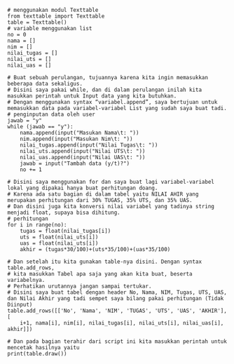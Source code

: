     # menggunakan modul Texttable
    from texttable import Texttable
    table = Texttable()
    # variable menggunakan list
    no = 0
    nama = []
    nim = []
    nilai_tugas = []
    nilai_uts = []
    nilai_uas = []

    # Buat sebuah perulangan, tujuannya karena kita ingin memasukkan beberapa data sekaligus.
    # Disini saya pakai while, dan di dalam perulangan inilah kita masukkan perintah untuk Input data yang kita butuhkan.
    # Dengan menggunakan syntax “variabel.append”, saya bertujuan untuk memasukkan data pada variabel-variabel List yang sudah saya buat tadi.
    # penginputan data oleh user
    jawab = "y"
    while (jawab == "y"):
        nama.append(input("Masukan Nama\t: "))
        nim.append(input("Masukan Nim\t: "))
        nilai_tugas.append(input("Nilai Tugas\t: "))
        nilai_uts.append(input("Nilai UTS\t: "))
        nilai_uas.append(input("Nilai UAS\t: "))
        jawab = input("Tambah data (y/t)?")
        no += 1

    # Disini saya menggunakan for dan saya buat lagi variabel-variabel lokal yang dipakai hanya buat perhitungan doang.
    # Karena ada satu bagian di dalam tabel yaitu NILAI AHIR yang merupakan perhitungan dari 30% TUGAS, 35% UTS, dan 35% UAS.
    # Dan disini juga kita konversi nilai variabel yang tadinya string menjadi float, supaya bisa dihitung.
    # perhitungan
    for i in range(no):
        tugas = float(nilai_tugas[i])
        uts = float(nilai_uts[i])
        uas = float(nilai_uts[i])
        akhir = (tugas*30/100)+(uts*35/100)+(uas*35/100)

    # Dan setelah itu kita gunakan table-nya disini. Dengan syntax table.add_rows,
    # kita masukkan Tabel apa saja yang akan kita buat, beserta variabelnya.
    # Perhatikan urutannya jangan sampai tertukar.
    # Disini saya buat tabel dengan header No, Nama, NIM, Tugas, UTS, UAS, dan Nilai Akhir yang tadi sempet saya bilang pakai perhitungan (Tidak Diinput)
    table.add_rows([['No', 'Nama', 'NIM', 'TUGAS', 'UTS', 'UAS', 'AKHIR'], [
        i+1, nama[i], nim[i], nilai_tugas[i], nilai_uts[i], nilai_uas[i], akhir]])

    # Dan pada bagian terahir dari script ini kita masukkan perintah untuk mencetak hasilnya yaitu
    print(table.draw())
